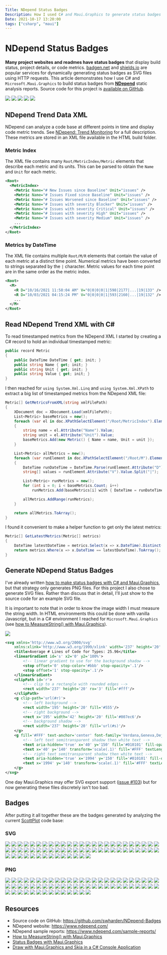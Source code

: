 ```yaml
---
Title: NDepend Status Badges
Description: How I used C# and Maui.Graphics to generate status badges for NDepend static analysis metrics
Date: 2021-10-17 13:20:00
tags: ["csharp", "maui"]
---
```


# NDepend Status Badges

**Many project websites and readmes have status badges** that display build status, project details, or code metrics. [badgen.net](https://badgen.net/) and [shields.io](https://shields.io/) are popular services for dynamically generating status badges as SVG files using HTTP requests. This article demonstrates how I use C# and `Microsoft.Maui.Graphics` to build status badges from [**NDepend**](https://www.ndepend.com/) static analysis reports. Source code for this project is [available on GitHub](https://github.com/swharden/NDepend-Badges).

<div class='gallery'>
<img src='https://swharden.com/blog/2021-11-17-ndepend-badges/badges/lines-of-code.svg' />
<img src='https://swharden.com/blog/2021-11-17-ndepend-badges/badges/classes.svg' />
<img src='https://swharden.com/blog/2021-11-17-ndepend-badges/badges/methods.svg' />
<img src='https://swharden.com/blog/2021-11-17-ndepend-badges/badges/average-lines-of-code-for-methods.svg' />
<img src='https://swharden.com/blog/2021-11-17-ndepend-badges/badges/average-lines-of-code-for-types.svg' />
</div>

## NDepend Trend Data XML

NDepend can analyze a code base at different points in time and display code metric trends. See [NDepend: Trend Monitoring](https://www.ndepend.com/features/trend-monitoring#Trend) for a full description. These metrics are stored in an XML file available in the HTML build folder.

### Metric Index

The XML file contains many `Root/MetricIndex/Metric` elements that describe each metric and its units. This can be parsed to obtain the `Name` and `Unit` for each metric.

```xml
<Root>
  <MetricIndex>
    <Metric Name="# New Issues since Baseline" Unit="issues" />
    <Metric Name="# Issues Fixed since Baseline" Unit="issues" />
    <Metric Name="# Issues Worsened since Baseline" Unit="issues" />
    <Metric Name="# Issues with severity Blocker" Unit="issues" />
    <Metric Name="# Issues with severity Critical" Unit="issues" />
    <Metric Name="# Issues with severity High" Unit="issues" />
    <Metric Name="# Issues with severity Medium" Unit="issues" />
    ...
  </MetricIndex>
</Root>
```

### Metrics by DateTime

The XML file contains multiple `Root/M/R` elements that contain the value of each metric at a distinct time point. Numerical metrics have been converted to strings separated by the `|` character. Metric values for each time point are in the same order as the metric index.

```xml
<Root>
  <M>
    <R D="10/16/2021 11:58:04 AM" V="0|0|0|0|1|598|2177|...|19|133" />
    <R D="10/03/2021 04:15:24 PM" V="0|0|0|0|1|593|2160|...|19|132" />
	...
  </M>
</Root>
```

## Read NDepend Trend XML with C# 

To read timestamped metrics from the NDepend XML I started by creating a C# record to hold an individual timestamped metric:

```cs
public record Metric
{
    public DateTime DateTime { get; init; }
    public string Name { get; init; }
    public string Unit { get; init; }
    public string Value { get; init; }
}
```

I then reached for `using System.Xml.Linq` and `using System.Xml.XPath` to extract a big list of timestamped metrics from the NDepend XML file:

```cs
Metric[] GetMetricsFromXML(string xmlFilePath)
{
    XDocument doc = XDocument.Load(xmlFilePath);
    List<Metric> baseMetrics = new();
    foreach (var el in doc.XPathSelectElement("/Root/MetricIndex").Elements())
    {
        string name = el.Attribute("Name").Value;
        string unit = el.Attribute("Unit").Value;
        baseMetrics.Add(new Metric() { Name = name, Unit = unit });
    }

    List<Metric> allMetrics = new();
    foreach (var runElement in doc.XPathSelectElement("/Root/M").Elements())
    {
        DateTime runDateTime = DateTime.Parse(runElement.Attribute("D").Value);
        string[] values = runElement.Attribute("V").Value.Split("|");

        List<Metric> runMetrics = new();
        for (int i = 0; i < baseMetrics.Count; i++)
            runMetrics.Add(baseMetrics[i] with { DateTime = runDateTime, Value = values[i] });

        allMetrics.AddRange(runMetrics);
    }

    return allMetrics.ToArray();
}
```

I found it convenient to make a helper function to get only the latest metrics:

```cs
Metric[] GetLatestMetrics(Metric[] metrics)
{
    DateTime latestDateTime = metrics.Select(x => x.DateTime).Distinct().OrderBy(x => x).Last();
    return metrics.Where(x => x.DateTime == latestDateTime).ToArray();
}
```

## Generate NDepend Status Badges

I've already written [how to make status badges with C# and Maui.Graphics](https://swharden.com/blog/2021-11-16-maui-graphics-badges/), but that strategy only generates PNG files. For this project I also chose to generate SVG files. Rather than discuss that in detail, I'll just show to the source code for an example SVG file. 

It is important to note that in order to know the image width I must measure the string width. In HTML environments this could be done with vanilla Javascript, but in a C# environment I reached for `Microsoft.Maui.Graphics` (see [how to MeasureString() with Maui.Graphics](https://swharden.com/blog/2021-10-16-maui-graphics-measurestring)).

<div class='text-center'>

<img src='https://swharden.com/blog/2021-11-17-ndepend-badges/badges/average-lines-of-code-for-types.svg' />

</div>

```xml
<svg xmlns='http://www.w3.org/2000/svg'
    xmlns:xlink='http://www.w3.org/1999/xlink' width='237' height='20' role='img' aria-label='languages: 5'>
    <title>Average # Lines of Code for Types: 25.96</title>
    <linearGradient id='s' x2='0' y2='100%'>
        <!-- linear gradient to use for the background shadow -->
        <stop offset='0' stop-color='#bbb' stop-opacity='.1'/>
        <stop offset='1' stop-opacity='.1'/>
    </linearGradient>
    <clipPath id='r'>
        <!-- clip to a rectangle with rounded edges -->
        <rect width='237' height='20' rx='3' fill='#fff'/>
    </clipPath>
    <g clip-path='url(#r)'>
        <!-- left background -->
        <rect width='195' height='20' fill='#555'/>
        <!-- right background -->
        <rect x='195' width='42' height='20' fill='#007ec6'/>
        <!-- background shadow -->
        <rect width='237' height='20' fill='url(#s)'/>
    </g>
    <g fill='#FFF' text-anchor='center' font-family='Verdana,Geneva,DejaVu Sans,sans-serif' text-rendering='geometricPrecision' font-size='110'>
        <!-- left text semitransparent shadow then white text -->
        <text aria-hidden='true' x='40' y='150' fill='#010101' fill-opacity='.3' transform='scale(.1)' textLength='1854'>Average # Lines of Code for Types</text>
        <text x='40' y='140' transform='scale(.1)' fill='#FFF' textLength='1854'>Average # Lines of Code for Types</text>
        <!-- right text semitransparent shadow then white text -->
        <text aria-hidden='true' x='1994' y='150' fill='#010101' fill-opacity='.3' transform='scale(.1)' textLength='300'>25.96</text>
        <text x='1994' y='140' transform='scale(.1)' fill='#FFF' textLength='300'>25.96</text>
    </g>
</svg>
```

One day Maui.Graphics may offer SVG export support ([issue #103](https://github.com/dotnet/Microsoft.Maui.Graphics/issues/103)) but for now generating these files discretely isn't too bad.

## Badges

After putting it all together these are the badges generated by analyzing the current [ScottPlot](https://scottplot.net) code base:

### SVG

<div class='gallery'>
<img src='https://swharden.com/blog/2021-11-17-ndepend-badges/badges/new-issues-since-baseline.svg' />
<img src='https://swharden.com/blog/2021-11-17-ndepend-badges/badges/issues-fixed-since-baseline.svg' />
<img src='https://swharden.com/blog/2021-11-17-ndepend-badges/badges/issues-worsened-since-baseline.svg' />
<img src='https://swharden.com/blog/2021-11-17-ndepend-badges/badges/issues-with-severity-blocker.svg' />
<img src='https://swharden.com/blog/2021-11-17-ndepend-badges/badges/issues-with-severity-critical.svg' />
<img src='https://swharden.com/blog/2021-11-17-ndepend-badges/badges/issues-with-severity-high.svg' />
<img src='https://swharden.com/blog/2021-11-17-ndepend-badges/badges/issues-with-severity-medium.svg' />
<img src='https://swharden.com/blog/2021-11-17-ndepend-badges/badges/issues-with-severity-low.svg' />
<img src='https://swharden.com/blog/2021-11-17-ndepend-badges/badges/blocker-critical-high-issues.svg' />
<img src='https://swharden.com/blog/2021-11-17-ndepend-badges/badges/issues.svg' />
<img src='https://swharden.com/blog/2021-11-17-ndepend-badges/badges/suppressed-issues.svg' />
<img src='https://swharden.com/blog/2021-11-17-ndepend-badges/badges/rules.svg' />
<img src='https://swharden.com/blog/2021-11-17-ndepend-badges/badges/rules-violated.svg' />
<img src='https://swharden.com/blog/2021-11-17-ndepend-badges/badges/critical-rules-violated.svg' />
<img src='https://swharden.com/blog/2021-11-17-ndepend-badges/badges/quality-gates.svg' />
<img src='https://swharden.com/blog/2021-11-17-ndepend-badges/badges/quality-gates-warn.svg' />
<img src='https://swharden.com/blog/2021-11-17-ndepend-badges/badges/quality-gates-fail.svg' />
<img src='https://swharden.com/blog/2021-11-17-ndepend-badges/badges/percentage-debt-metric.svg' />
<img src='https://swharden.com/blog/2021-11-17-ndepend-badges/badges/debt-metric.svg' />
<img src='https://swharden.com/blog/2021-11-17-ndepend-badges/badges/annual-interest-metric.svg' />
<img src='https://swharden.com/blog/2021-11-17-ndepend-badges/badges/breaking-point.svg' />
<img src='https://swharden.com/blog/2021-11-17-ndepend-badges/badges/breaking-point-of-blocker-critical-high-issues.svg' />
<img src='https://swharden.com/blog/2021-11-17-ndepend-badges/badges/lines-of-code.svg' />
<img src='https://swharden.com/blog/2021-11-17-ndepend-badges/badges/lines-of-code-justmycode.svg' />
<img src='https://swharden.com/blog/2021-11-17-ndepend-badges/badges/lines-of-code-notmycode.svg' />
<img src='https://swharden.com/blog/2021-11-17-ndepend-badges/badges/source-files.svg' />
<img src='https://swharden.com/blog/2021-11-17-ndepend-badges/badges/il-instructions.svg' />
<img src='https://swharden.com/blog/2021-11-17-ndepend-badges/badges/il-instructions-notmycode.svg' />
<img src='https://swharden.com/blog/2021-11-17-ndepend-badges/badges/assemblies.svg' />
<img src='https://swharden.com/blog/2021-11-17-ndepend-badges/badges/namespaces.svg' />
<img src='https://swharden.com/blog/2021-11-17-ndepend-badges/badges/types.svg' />
<img src='https://swharden.com/blog/2021-11-17-ndepend-badges/badges/public-types.svg' />
<img src='https://swharden.com/blog/2021-11-17-ndepend-badges/badges/classes.svg' />
<img src='https://swharden.com/blog/2021-11-17-ndepend-badges/badges/abstract-classes.svg' />
<img src='https://swharden.com/blog/2021-11-17-ndepend-badges/badges/interfaces.svg' />
<img src='https://swharden.com/blog/2021-11-17-ndepend-badges/badges/structures.svg' />
<img src='https://swharden.com/blog/2021-11-17-ndepend-badges/badges/methods.svg' />
<img src='https://swharden.com/blog/2021-11-17-ndepend-badges/badges/abstract-methods.svg' />
<img src='https://swharden.com/blog/2021-11-17-ndepend-badges/badges/concrete-methods.svg' />
<img src='https://swharden.com/blog/2021-11-17-ndepend-badges/badges/fields.svg' />
<img src='https://swharden.com/blog/2021-11-17-ndepend-badges/badges/max-lines-of-code-for-methods-justmycode.svg' />
<img src='https://swharden.com/blog/2021-11-17-ndepend-badges/badges/average-lines-of-code-for-methods.svg' />
<img src='https://swharden.com/blog/2021-11-17-ndepend-badges/badges/average-lines-of-code-for-methods-with-at-least-3-lines-of-code.svg' />
<img src='https://swharden.com/blog/2021-11-17-ndepend-badges/badges/max-lines-of-code-for-types-justmycode.svg' />
<img src='https://swharden.com/blog/2021-11-17-ndepend-badges/badges/average-lines-of-code-for-types.svg' />
<img src='https://swharden.com/blog/2021-11-17-ndepend-badges/badges/max-cyclomatic-complexity-for-methods.svg' />
<img src='https://swharden.com/blog/2021-11-17-ndepend-badges/badges/average-cyclomatic-complexity-for-methods.svg' />
<img src='https://swharden.com/blog/2021-11-17-ndepend-badges/badges/max-il-cyclomatic-complexity-for-methods.svg' />
<img src='https://swharden.com/blog/2021-11-17-ndepend-badges/badges/average-il-cyclomatic-complexity-for-methods.svg' />
<img src='https://swharden.com/blog/2021-11-17-ndepend-badges/badges/max-il-nesting-depth-for-methods.svg' />
<img src='https://swharden.com/blog/2021-11-17-ndepend-badges/badges/average-il-nesting-depth-for-methods.svg' />
<img src='https://swharden.com/blog/2021-11-17-ndepend-badges/badges/max-of-methods-for-types.svg' />
<img src='https://swharden.com/blog/2021-11-17-ndepend-badges/badges/average-methods-for-types.svg' />
<img src='https://swharden.com/blog/2021-11-17-ndepend-badges/badges/max-of-methods-for-interfaces.svg' />
<img src='https://swharden.com/blog/2021-11-17-ndepend-badges/badges/average-methods-for-interfaces.svg' />
<img src='https://swharden.com/blog/2021-11-17-ndepend-badges/badges/lines-of-code-uncoverable.svg' />
<img src='https://swharden.com/blog/2021-11-17-ndepend-badges/badges/third-party-assemblies-used.svg' />
<img src='https://swharden.com/blog/2021-11-17-ndepend-badges/badges/third-party-namespaces-used.svg' />
<img src='https://swharden.com/blog/2021-11-17-ndepend-badges/badges/third-party-types-used.svg' />
<img src='https://swharden.com/blog/2021-11-17-ndepend-badges/badges/third-party-methods-used.svg' />
<img src='https://swharden.com/blog/2021-11-17-ndepend-badges/badges/third-party-fields-used.svg' />
<img src='https://swharden.com/blog/2021-11-17-ndepend-badges/badges/rules-violations.svg' />
<img src='https://swharden.com/blog/2021-11-17-ndepend-badges/badges/critical-rules.svg' />
<img src='https://swharden.com/blog/2021-11-17-ndepend-badges/badges/critical-rules-violations.svg' />
</div>

### PNG

<div class='gallery'>
<img src='https://swharden.com/blog/2021-11-17-ndepend-badges/badges/new-issues-since-baseline.png' />
<img src='https://swharden.com/blog/2021-11-17-ndepend-badges/badges/issues-fixed-since-baseline.png' />
<img src='https://swharden.com/blog/2021-11-17-ndepend-badges/badges/issues-worsened-since-baseline.png' />
<img src='https://swharden.com/blog/2021-11-17-ndepend-badges/badges/issues-with-severity-blocker.png' />
<img src='https://swharden.com/blog/2021-11-17-ndepend-badges/badges/issues-with-severity-critical.png' />
<img src='https://swharden.com/blog/2021-11-17-ndepend-badges/badges/issues-with-severity-high.png' />
<img src='https://swharden.com/blog/2021-11-17-ndepend-badges/badges/issues-with-severity-medium.png' />
<img src='https://swharden.com/blog/2021-11-17-ndepend-badges/badges/issues-with-severity-low.png' />
<img src='https://swharden.com/blog/2021-11-17-ndepend-badges/badges/blocker-critical-high-issues.png' />
<img src='https://swharden.com/blog/2021-11-17-ndepend-badges/badges/issues.png' />
<img src='https://swharden.com/blog/2021-11-17-ndepend-badges/badges/suppressed-issues.png' />
<img src='https://swharden.com/blog/2021-11-17-ndepend-badges/badges/rules.png' />
<img src='https://swharden.com/blog/2021-11-17-ndepend-badges/badges/rules-violated.png' />
<img src='https://swharden.com/blog/2021-11-17-ndepend-badges/badges/critical-rules-violated.png' />
<img src='https://swharden.com/blog/2021-11-17-ndepend-badges/badges/quality-gates.png' />
<img src='https://swharden.com/blog/2021-11-17-ndepend-badges/badges/quality-gates-warn.png' />
<img src='https://swharden.com/blog/2021-11-17-ndepend-badges/badges/quality-gates-fail.png' />
<img src='https://swharden.com/blog/2021-11-17-ndepend-badges/badges/percentage-debt-metric.png' />
<img src='https://swharden.com/blog/2021-11-17-ndepend-badges/badges/debt-metric.png' />
<img src='https://swharden.com/blog/2021-11-17-ndepend-badges/badges/annual-interest-metric.png' />
<img src='https://swharden.com/blog/2021-11-17-ndepend-badges/badges/breaking-point.png' />
<img src='https://swharden.com/blog/2021-11-17-ndepend-badges/badges/breaking-point-of-blocker-critical-high-issues.png' />
<img src='https://swharden.com/blog/2021-11-17-ndepend-badges/badges/lines-of-code.png' />
<img src='https://swharden.com/blog/2021-11-17-ndepend-badges/badges/lines-of-code-justmycode.png' />
<img src='https://swharden.com/blog/2021-11-17-ndepend-badges/badges/lines-of-code-notmycode.png' />
<img src='https://swharden.com/blog/2021-11-17-ndepend-badges/badges/source-files.png' />
<img src='https://swharden.com/blog/2021-11-17-ndepend-badges/badges/il-instructions.png' />
<img src='https://swharden.com/blog/2021-11-17-ndepend-badges/badges/il-instructions-notmycode.png' />
<img src='https://swharden.com/blog/2021-11-17-ndepend-badges/badges/assemblies.png' />
<img src='https://swharden.com/blog/2021-11-17-ndepend-badges/badges/namespaces.png' />
<img src='https://swharden.com/blog/2021-11-17-ndepend-badges/badges/types.png' />
<img src='https://swharden.com/blog/2021-11-17-ndepend-badges/badges/public-types.png' />
<img src='https://swharden.com/blog/2021-11-17-ndepend-badges/badges/classes.png' />
<img src='https://swharden.com/blog/2021-11-17-ndepend-badges/badges/abstract-classes.png' />
<img src='https://swharden.com/blog/2021-11-17-ndepend-badges/badges/interfaces.png' />
<img src='https://swharden.com/blog/2021-11-17-ndepend-badges/badges/structures.png' />
<img src='https://swharden.com/blog/2021-11-17-ndepend-badges/badges/methods.png' />
<img src='https://swharden.com/blog/2021-11-17-ndepend-badges/badges/abstract-methods.png' />
<img src='https://swharden.com/blog/2021-11-17-ndepend-badges/badges/concrete-methods.png' />
<img src='https://swharden.com/blog/2021-11-17-ndepend-badges/badges/fields.png' />
<img src='https://swharden.com/blog/2021-11-17-ndepend-badges/badges/max-lines-of-code-for-methods-justmycode.png' />
<img src='https://swharden.com/blog/2021-11-17-ndepend-badges/badges/average-lines-of-code-for-methods.png' />
<img src='https://swharden.com/blog/2021-11-17-ndepend-badges/badges/average-lines-of-code-for-methods-with-at-least-3-lines-of-code.png' />
<img src='https://swharden.com/blog/2021-11-17-ndepend-badges/badges/max-lines-of-code-for-types-justmycode.png' />
<img src='https://swharden.com/blog/2021-11-17-ndepend-badges/badges/average-lines-of-code-for-types.png' />
<img src='https://swharden.com/blog/2021-11-17-ndepend-badges/badges/max-cyclomatic-complexity-for-methods.png' />
<img src='https://swharden.com/blog/2021-11-17-ndepend-badges/badges/average-cyclomatic-complexity-for-methods.png' />
<img src='https://swharden.com/blog/2021-11-17-ndepend-badges/badges/max-il-cyclomatic-complexity-for-methods.png' />
<img src='https://swharden.com/blog/2021-11-17-ndepend-badges/badges/average-il-cyclomatic-complexity-for-methods.png' />
<img src='https://swharden.com/blog/2021-11-17-ndepend-badges/badges/max-il-nesting-depth-for-methods.png' />
<img src='https://swharden.com/blog/2021-11-17-ndepend-badges/badges/average-il-nesting-depth-for-methods.png' />
<img src='https://swharden.com/blog/2021-11-17-ndepend-badges/badges/max-of-methods-for-types.png' />
<img src='https://swharden.com/blog/2021-11-17-ndepend-badges/badges/average-methods-for-types.png' />
<img src='https://swharden.com/blog/2021-11-17-ndepend-badges/badges/max-of-methods-for-interfaces.png' />
<img src='https://swharden.com/blog/2021-11-17-ndepend-badges/badges/average-methods-for-interfaces.png' />
<img src='https://swharden.com/blog/2021-11-17-ndepend-badges/badges/lines-of-code-uncoverable.png' />
<img src='https://swharden.com/blog/2021-11-17-ndepend-badges/badges/third-party-assemblies-used.png' />
<img src='https://swharden.com/blog/2021-11-17-ndepend-badges/badges/third-party-namespaces-used.png' />
<img src='https://swharden.com/blog/2021-11-17-ndepend-badges/badges/third-party-types-used.png' />
<img src='https://swharden.com/blog/2021-11-17-ndepend-badges/badges/third-party-methods-used.png' />
<img src='https://swharden.com/blog/2021-11-17-ndepend-badges/badges/third-party-fields-used.png' />
<img src='https://swharden.com/blog/2021-11-17-ndepend-badges/badges/rules-violations.png' />
<img src='https://swharden.com/blog/2021-11-17-ndepend-badges/badges/critical-rules.png' />
<img src='https://swharden.com/blog/2021-11-17-ndepend-badges/badges/critical-rules-violations.png' />
</div>

## Resources
* Source code on GitHub: https://github.com/swharden/NDepend-Badges
* NDepend website: https://www.ndepend.com/
* NDepend sample reports: https://www.ndepend.com/sample-reports/
* [How to MeasureString() with Maui.Graphics](https://swharden.com/blog/2021-10-16-maui-graphics-measurestring/)
* [Status Badges with Maui.Graphics](https://swharden.com/blog/2021-11-16-maui-graphics-badges/)
* [Draw with Maui.Graphics and Skia in a C# Console Application](https://swharden.com/blog/2021-08-01-maui-skia-console/)